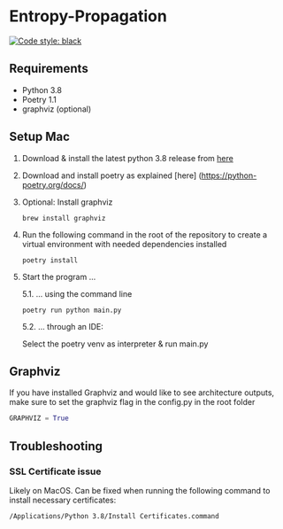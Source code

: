 # Entropy-Propagation
[![Code style: black](https://img.shields.io/badge/code%20style-black-000000.svg)](https://github.com/psf/black)

## Requirements
- Python 3.8
- Poetry 1.1
- graphviz (optional)

## Setup Mac
1. Download & install the latest python 3.8 release from [here](https://www.python.org/downloads/mac-osx/) 

2. Download and install poetry as explained [here] (https://python-poetry.org/docs/)

3. Optional: Install graphviz
    ```
    brew install graphviz
    ```

4. Run the following command in the root of the repository to create a virtual environment with needed dependencies installed
    ```
    poetry install
    ```
5. Start the program ...

    5.1. ... using the command line

    ```
    poetry run python main.py
    ```

    5.2. ... through an IDE:

    Select the poetry venv as interpreter & run main.py


## Graphviz
If you have installed Graphviz and would like to see architecture outputs,
make sure to set the graphviz flag in the config.py in the root folder
```python
GRAPHVIZ = True
```

## Troubleshooting
### SSL Certificate issue
Likely on MacOS. Can be fixed when running the following command to install 
necessary certificates:
```bash
/Applications/Python 3.8/Install Certificates.command
```
        
        